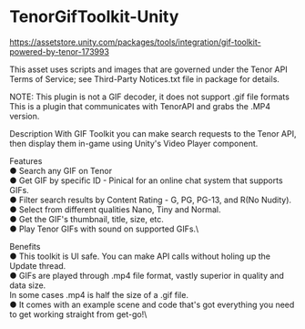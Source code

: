 # TenorGifToolkit-Unity

https://assetstore.unity.com/packages/tools/integration/gif-toolkit-powered-by-tenor-173993

This asset uses scripts and images that are governed under the Tenor API Terms of Service; see Third-Party Notices.txt file in package for details.

NOTE: This plugin is not a GIF decoder, it does not support .gif file formats\
This is a plugin that communicates with TenorAPI and grabs the .MP4 version.

Description
With GIF Toolkit you can make search requests to the Tenor API, then display them in-game using Unity's Video Player component.

Features\
● Search any GIF on Tenor\
● Get GIF by specific ID - Pinical for an online chat system that supports GIFs.\
● Filter search results by Content Rating - G, PG, PG-13, and R(No Nudity).\
● Select from different qualities Nano, Tiny and Normal.\
● Get the GIF's thumbnail, title, size, etc.\
● Play Tenor GIFs with sound on supported GIFs.\

Benefits\
● This toolkit is UI safe. You can make API calls without holing up the Update thread.\
● GIFs are played through .mp4 file format, vastly superior in quality and data size.\
In some cases .mp4 is half the size of a .gif file.\
● It comes with an example scene and code that's got everything you need to get working straight from get-go!\
